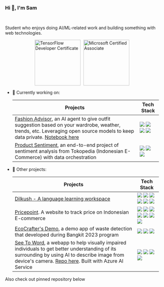 ### Hi 👋, I'm Sam

<br>

Student who enjoys doing AI/ML-related work and building something with web technologies.

<div style="display: flex; justify-content: center; align-items: center; gap: 10px;">
  <a href="https://www.credential.net/2da6db1c-3874-469f-a7f0-dedeaff8d09a">
    <img src="https://api.accredible.com/v1/frontend/credential_website_embed_image/badge/85569553" alt="TensorFlow Developer Certificate" width="150">
  </a>
  <a href="https://learn.microsoft.com/api/credentials/share/en-us/SamFareez-8322/2990C7E53DAE60A9?sharingId=C5FF9EF01F86E08">
    <img src="https://learn.microsoft.com/id-id/media/learn/certification/badges/microsoft-certified-associate-badge.svg?branch=main" alt="Microsoft Certified Associate" width="150">
  </a>
</div>

- 🌱 Currently working on:

  | Projects | Tech Stack |
  | --- | --- |
  | [Fashion Advisor](https://github.com/zeerafle/fashion-advisor), an AI agent to give outfit suggestion based on your wardrobe, weather, trends, etc. Leveraging open source models to keep data private. [Notebook here](https://github.com/zeerafle/fashion-advisor/blob/master/notebooks/fashion-advisor-5dgai-capstone-project.ipynb) | ![](https://img.shields.io/badge/langchain-1C3C3C?style=for-the-badge&logo=langchain&logoColor=white) ![](https://img.shields.io/badge/fastapi-109989?style=for-the-badge&logo=FASTAPI&logoColor=white) ![](https://img.shields.io/badge/ollama-000000?style=for-the-badge&logo=ollama&logoColor=white) ![](https://img.shields.io/badge/Supabase-181818?style=for-the-badge&logo=supabase&logoColor=white) |
  | [Product Sentiment](https://github.com/zeerafle/product-sentiment), an end-to-end project of sentiment analysis from Tokopedia (Indonesian E-Commerce) with data orchestration | ![](https://img.shields.io/badge/Scrapy-60A839?style=for-the-badge&logo=scrapy&logoColor=white) ![](https://img.shields.io/badge/Airflow-017CEE?style=for-the-badge&logo=Apache%20Airflow&logoColor=white) ![](https://img.shields.io/badge/TensorFlow-FF6F00?style=for-the-badge&logo=tensorflow&logoColor=white) |


- 📌 Other projects:

  | Projects | Tech Stack |
  | --- | --- |
  | [Dilkush - A language learning workspace](https://dilkush.web.app) | ![](https://img.shields.io/badge/Google%20Gemini-8E75B2?style=for-the-badge&logo=googlegemini&logoColor=white) ![](https://img.shields.io/badge/Genkit-4f39f6?style=for-the-badge) ![](https://img.shields.io/badge/Vue%20js-35495E?style=for-the-badge&logo=vuedotjs&logoColor=4FC08D) ![](https://img.shields.io/badge/firebase-ffca28?style=for-the-badge&logo=firebase&logoColor=black) ![](https://img.shields.io/badge/Vite-B73BFE?style=for-the-badge&logo=vite&logoColor=FFD62E) ![](https://img.shields.io/badge/Tailwind_CSS-38B2AC?style=for-the-badge&logo=tailwind-css&logoColor=white) |
  | [Pricepoint](https://pricepoint.web.app). A website to track price on Indonesian E-commerce | ![](https://img.shields.io/badge/Vue%20js-35495E?style=for-the-badge&logo=vuedotjs&logoColor=4FC08D) ![](https://img.shields.io/badge/Tailwind_CSS-38B2AC?style=for-the-badge&logo=tailwind-css&logoColor=white) ![](https://img.shields.io/badge/Chart%20js-FF6384?style=for-the-badge&logo=chartdotjs&logoColor=white) ![](https://img.shields.io/badge/Vite-B73BFE?style=for-the-badge&logo=vite&logoColor=FFD62E) ![](https://img.shields.io/badge/firebase-ffca28?style=for-the-badge&logo=firebase&logoColor=black) ![](https://img.shields.io/badge/Scrapy-60A839?style=for-the-badge&logo=scrapy&logoColor=white) ![](https://img.shields.io/badge/Zyte-B02CCE?style=for-the-badge&logo=zyte&logoColor=white) |
  | [EcoCrafter's Demo](https://ecocrafters.fly.dev), a demo app of waste detection that developed during Bangkit 2023 program | ![](https://img.shields.io/badge/TensorFlow-FF6F00?style=for-the-badge&logo=tensorflow&logoColor=white) ![](https://img.shields.io/badge/ChatGPT-74aa9c?style=for-the-badge&logo=openai&logoColor=white) ![](https://img.shields.io/badge/Docker-2CA5E0?style=for-the-badge&logo=docker&logoColor=white) |
  | [See To Word](seetoword.pages.dev), a webapp to help visually impaired individuals to get better understanding of its surrounding by using AI to describe image from device's camera. [Repo here](https://github.com/zeerafle/see-to-word). Built with Azure AI Service | ![](https://img.shields.io/badge/Vue%20js-35495E?style=for-the-badge&logo=vuedotjs&logoColor=4FC08D) ![](https://img.shields.io/badge/Vite-B73BFE?style=for-the-badge&logo=vite&logoColor=FFD62E) ![](https://img.shields.io/badge/Cloudflare%20Pages-F38020?style=for-the-badge&logo=Cloudflare%20Pages&logoColor=white) ![](https://img.shields.io/badge/microsoft%20azure-0089D6?style=for-the-badge&logo=microsoft-azure&logoColor=white) |


Also check out pinned repository below
